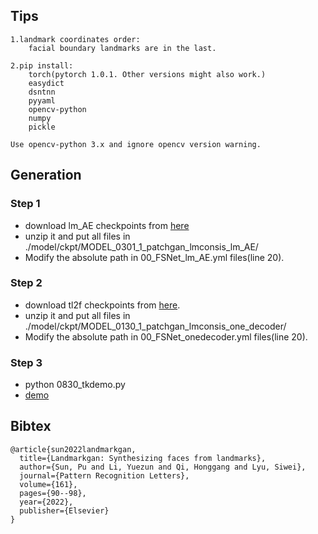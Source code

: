 ## Tips
```shell
1.landmark coordinates order:
    facial boundary landmarks are in the last.
    
2.pip install:
    torch(pytorch 1.0.1. Other versions might also work.)
    easydict
    dsntnn
    pyyaml
    opencv-python
    numpy
    pickle

Use opencv-python 3.x and ignore opencv version warning.

```

## Generation


### Step 1
* download lm_AE checkpoints from [here](https://drive.google.com/file/d/1xMNIxE5gotHS_30tpOdQ3t2qmQOiVe0e/view?usp=sharing)
* unzip it and put all files in ./model/ckpt/MODEL_0301_1_patchgan_lmconsis_lm_AE/
* Modify the absolute path in 00_FSNet_lm_AE.yml files(line 20).

### Step 2
* download tl2f checkpoints from [here](https://drive.google.com/file/d/1Pvv7VvqTP3XnZSJ7JHX-YMr_9eTDO0Fo/view?usp=sharing).
* unzip it and put all files in ./model/ckpt/MODEL_0130_1_patchgan_lmconsis_one_decoder/
* Modify the absolute path in 00_FSNet_onedecoder.yml files(line 20).

### Step 3
* python 0830_tkdemo.py
* [demo](https://drive.google.com/file/d/1ILUi4QVyvtsmBJumXvYHLdnSdZqosl1-/view?usp=sharing)


## Bibtex
```shell
@article{sun2022landmarkgan,
  title={Landmarkgan: Synthesizing faces from landmarks},
  author={Sun, Pu and Li, Yuezun and Qi, Honggang and Lyu, Siwei},
  journal={Pattern Recognition Letters},
  volume={161},
  pages={90--98},
  year={2022},
  publisher={Elsevier}
}
```